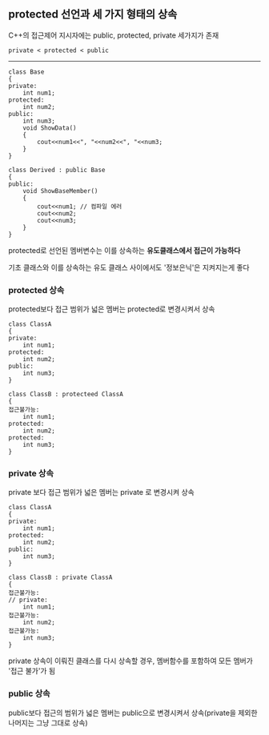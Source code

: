 ## protected 선언과 세 가지 형태의 상속

C++의 접근제어 지시자에는 public, protected, private 세가지가 존재

```
private < protected < public
```

---

```
class Base
{
private:
	int num1;
protected:
	int num2;
public:
	int num3;
	void ShowData()
	{
		cout<<num1<<", "<<num2<<", "<<num3;
	}
}

class Derived : public Base
{
public:
	void ShowBaseMember()
	{
		cout<<num1; // 컴파일 에러
		cout<<num2;
		cout<<num3;
	}
}
```

protected로 선언된 멤버변수는 이를 상속하는 **유도클래스에서 접근이 가능하다**

기초 클래스와 이를 상속하는 유도 클래스 사이에서도 '정보은닉'은 지켜지는게 좋다



### protected 상속

protected보다 접근 범위가 넓은 멤버는 protected로 변경시켜서 상속

```
class ClassA
{
private:
	int num1;
protected:
	int num2;
public:
	int num3;
}

class ClassB : protecteed ClassA
{
접근불가능:
	int num1;
protected:
	int num2;
protected:
	int num3;
}
```



### private 상속

private 보다 접근 범위가 넓은 멤버는 private 로 변경시켜 상속

```
class ClassA
{
private:
	int num1;
protected:
	int num2;
public:
	int num3;
}

class ClassB : private ClassA
{
접근불가능:
// private:
	int num1;
접근불가능:
	int num2;
접근불가능:
	int num3;
}
```

private 상속이 이뤄진 클래스를 다시 상속할 경우, 멤버함수를 포함하여 모든 멤버가 '접근 불가'가 됨



### public 상속

public보다 접근의 범위가 넓은 멤버는 public으로 변경시켜서 상속(private을 제외한 나머지는 그냥 그대로 상속)